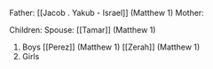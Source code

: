Father: [[Jacob . Yakub - Israel]] (Matthew 1)
Mother: 

Children:
Spouse: [[Tamar]] (Matthew 1)
1) Boys
	[[Perez]] (Matthew 1)
	[[Zerah]] (Matthew 1)
2) Girls
	